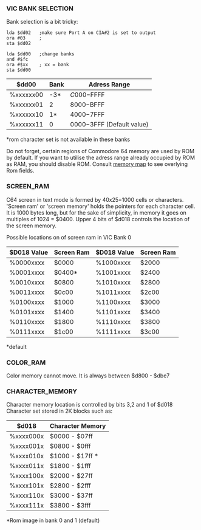 ### VIC BANK SELECTION

Bank selection is a bit tricky:

```
lda $dd02   ;make sure Port A on CIA#2 is set to output
ora #03     ;
sta $dd02

lda $dd00   ;change banks
and #$fc
ora #$xx    ; xx = bank
sta $dd00
```
$dd00 | Bank | Adress Range 
---|---|---
%xxxxxx00 | -3*|  $C000-$FFFF
%xxxxxx01 | 2 | $8000-$BFFF
%xxxxxx10 | 1*|  $4000-$7FFF
%xxxxxx11 | 0 |  $0000-$3FFF (Default value)
*rom character set is not available in these banks

Do not forget, certain regions of Commodore 64 memory are used by ROM by default. If you want to utilise the adress range already occupied by ROM as RAM, you should disable ROM. Consult [memory map](https://github.com/wizofwor/C64-Notes/blob/master/Memory-Map.md) to see overlying Rom fields.

### SCREEN_RAM

C64 screen in text mode is formed by 40x25=1000 cells or characters. 'Screen ram' or 'screen memory' holds the pointers for each character cell. It is 1000 bytes long, but for the sake of simplicity, in memory it goes on multiples of 1024 = $0400. Upper 4 bits of $d018 controls the location of the screen memory.

Possible locations on of screen ram in VIC Bank 0

$D018 Value | Screen Ram | $D018 Value | Screen Ram 
---------|---------------|-------------|---------
%0000xxxx | $0000 | %1000xxxx | $2000
%0001xxxx | $0400*| %1001xxxx | $2400
%0010xxxx | $0800 | %1010xxxx | $2800
%0011xxxx | $0c00 | %1011xxxx | $2c00
%0100xxxx | $1000 | %1100xxxx | $3000
%0101xxxx | $1400 | %1101xxxx | $3400
%0110xxxx | $1800 | %1110xxxx | $3800
%0111xxxx | $1c00 | %1111xxxx | $3c00
*default

### COLOR_RAM

Color memory cannot move. It is always between $d800 - $dbe7


### CHARACTER_MEMORY

Character memory location is controlled by bits 3,2 and 1 of $d018
Character set stored in 2K blocks such as:

$d018 |Character Memory
----------|--------------
%xxxx000x | $0000 - $07ff
%xxxx001x | $0800 - $0fff
%xxxx010x | $1000 - $17ff *
%xxxx011x | $1800 - $1fff
%xxxx100x | $2000 - $27ff
%xxxx101x | $2800 - $2fff
%xxxx110x | $3000 - $37ff
%xxxx111x | $3800 - $3fff
*Rom image in bank 0 and 1 (default)
